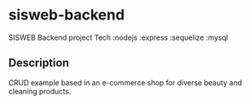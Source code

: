 # sisweb-backend 

SISWEB Backend project
Tech :nodejs :express :sequelize :mysql

## Description

CRUD example based in an e-commerce shop for diverse beauty and cleaning products.